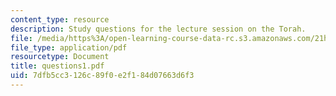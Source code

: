 ```yaml
---
content_type: resource
description: Study questions for the lecture session on the Torah.
file: /media/https%3A/open-learning-course-data-rc.s3.amazonaws.com/21h-914-jewish-history-from-biblical-to-modern-times-fall-2007/7dfb5cc3126c89f0e2f184d07663d6f3_questions1.pdf
file_type: application/pdf
resourcetype: Document
title: questions1.pdf
uid: 7dfb5cc3-126c-89f0-e2f1-84d07663d6f3
---
```

